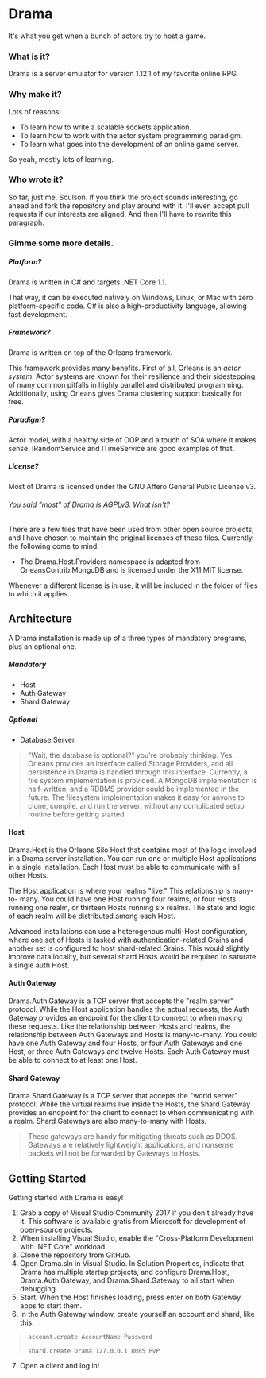# Drama
It's what you get when a bunch of actors try to host a game.

### What is it?
Drama is a server emulator for version 1.12.1 of my favorite online RPG.

### Why make it?
Lots of reasons!
- To learn how to write a scalable sockets application.
- To learn how to work with the actor system programming paradigm.
- To learn what goes into the development of an online game server.

So yeah, mostly lots of learning.

### Who wrote it?
So far, just me, Soulson. If you think the project sounds interesting, go ahead
and fork the repository and play around with it. I'll even accept pull requests
if our interests are aligned. And then I'll have to rewrite this paragraph.

### Gimme some more details.
##### Platform?
Drama is written in C# and targets .NET Core 1.1.

That way, it can be executed natively on Windows, Linux, or Mac with zero
platform-specific code. C# is also a high-productivity language, allowing fast
development.

##### Framework?
Drama is written on top of the Orleans framework.

This framework provides many benefits. First of all, Orleans is an *actor
system*. Actor systems are known for their resilience and their sidestepping
of many common pitfalls in highly parallel and distributed programming.
Additionally, using Orleans gives Drama clustering support basically for free.

##### Paradigm?
Actor model, with a healthy side of OOP and a touch of SOA where it makes
sense. IRandomService and ITimeService are good examples of that.

##### License?
Most of Drama is licensed under the GNU Affero General Public License v3.

###### You said "most" of Drama is AGPLv3. What isn't?
There are a few files that have been used from other open source projects, and
I have chosen to maintain the original licenses of these files. Currently, the
following come to mind:
- The Drama.Host.Providers namespace is adapted from OrleansContrib.MongoDB
and is licensed under the X11 MIT license.

Whenever a different license is in use, it will be included in the folder of
files to which it applies.

## Architecture
A Drama installation is made up of a three types of mandatory programs, plus
an optional one.

##### Mandatory
- Host
- Auth Gateway
- Shard Gateway

##### Optional
- Database Server

> "Wait, the database is optional?" you're probably thinking. Yes. Orleans
> provides an interface called Storage Providers, and all persistence in Drama
> is handled through this interface. Currently, a file system implementation is
> provided. A MongoDB implementation is half-written, and a RDBMS provider
> could be implemented in the future. The filesystem implementation makes it
> easy for anyone to clone, compile, and run the server, without any
> complicated setup routine before getting started.

#### Host
Drama.Host is the Orleans Silo Host that contains most of the logic involved in
a Drama server installation. You can run one or multiple Host applications in a
single installation. Each Host must be able to communicate with all other
Hosts.

The Host application is where your realms "live." This relationship is many-to-
many. You could have one Host running four realms, or four Hosts running one
realm, or thirteen Hosts running six realms. The state and logic of each realm
will be distributed among each Host.

Advanced installations can use a heterogenous multi-Host configuration, where
one set of Hosts is tasked with authentication-related Grains and another set
is configured to host shard-related Grains. This would slightly improve data
locality, but several shard Hosts would be required to saturate a single auth
Host.

#### Auth Gateway
Drama.Auth.Gateway is a TCP server that accepts the "realm server" protocol.
While the Host application handles the actual requests, the Auth Gateway
provides an endpoint for the client to connect to when making these requests.
Like the relationship between Hosts and realms, the relationship between Auth
Gateways and Hosts is many-to-many. You could have one Auth Gateway and four
Hosts, or four Auth Gateways and one Host, or three Auth Gateways and twelve
Hosts. Each Auth Gateway must be able to connect to at least one Host.

#### Shard Gateway
Drama.Shard.Gateway is a TCP server that accepts the "world server" protocol.
While the virtual realms live inside the Hosts, the Shard Gateway provides an
endpoint for the client to connect to when communicating with a realm. Shard
Gateways are also many-to-many with Hosts.

> These gateways are handy for mitigating threats such as DDOS. Gateways are
> relatively lightweight applications, and nonsense packets will not be
> forwarded by Gateways to Hosts.

## Getting Started
Getting started with Drama is easy!

1. Grab a copy of Visual Studio Community 2017 if you don't already have it.
This software is available gratis from Microsoft for development of open-source
projects.
2. When installing Visual Studio, enable the "Cross-Platform Development with
.NET Core" workload.
3. Clone the repository from GitHub.
4. Open Drama.sln in Visual Studio. In Solution Properties, indicate that Drama
has multiple startup projects, and configure Drama.Host, Drama.Auth.Gateway,
and Drama.Shard.Gateway to all start when debugging.
5. Start. When the Host finishes loading, press enter on both Gateway apps to
start them.
6. In the Auth Gateway window, create yourself an account and shard, like this:
> `account.create AccountName Password`
>
> `shard.create Drama 127.0.0.1 8085 PvP`
7. Open a client and log in!
